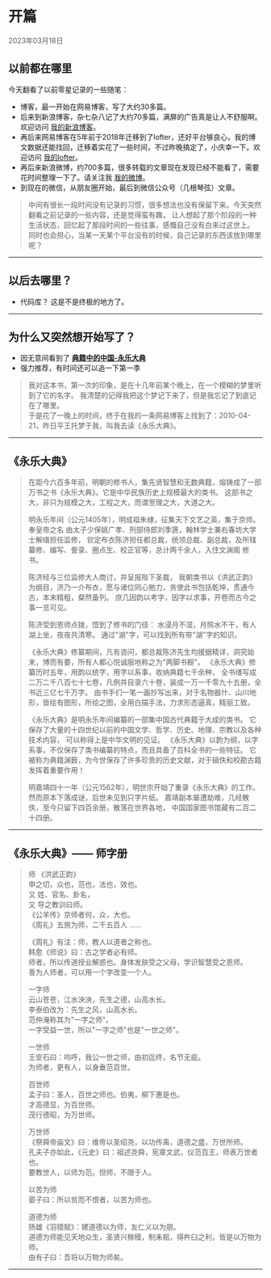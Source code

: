 <style>
    .date {
        font-size: 14px; color: #606060;
    }
</style>

# 开篇
<div class="date">2023年03月18日</div>


## 以前都在哪里

今天翻看了以前零星记录的一些随笔：
- 博客，最一开始在网易博客，写了大约30多篇。
- 后来到新浪博客，杂七杂八记了大约70多篇，满屏的广告真是让人不舒服啊。欢迎访问 [我的新浪博客](http://blog.sina.com.cn/u/1629879901)。
- 再后来网易博客在5年前于2018年迁移到了lofter，还好平台够良心，我的博文数据还能找回，迁移着实花了一些时间，不过昨晚搞定了，小庆幸一下。欢迎访问 [我的lofter](https://renjj.lofter.com/)。
- 再后来新浪微博，约700多篇，很多转载的文章现在发现已经不能看了，需要花时间整理一下了。请关注我 [我的微博](https://weibo.com/u/1629879901)。
- 到现在的微信，从朋友圈开始，最后到微信公众号（几根琴弦）文章。


>   中间有很长一段时间没有记录的习惯，很多想法也没有保留下来。今天突然翻看之前记录的一些内容，还是觉得蛮有趣，
    让人想起了那个阶段的一种生活状态，回忆起了那段时间的一些往事，感慨自己没有白来过这世上。
    同时也会担心，当某一天某个平台没有的时候，自己记录的东西该放到哪里呢？

***

## 以后去哪里？
- 代码库？
这是不是终极的地方了。  

***  




## 为什么又突然想开始写了？

- 因无意间看到了 **[典籍中的中国-永乐大典](https://v.youku.com/v_show/id_XNTkxNTU4ODQ0MA==.html?showid=bbaf731e4717460da32e)**
- 强力推荐，有时间还可以追一下第一季 

>   我对这本书，第一次的印象，是在十几年前某个晚上，在一个模糊的梦里听到了它的名字。
    我清楚的记得我把这个梦记下来了，但是我忘记了到底记在了哪里。  
    于是花了一晚上的时间，终于在我的一条网易博客上找到了：2010-04-21，昨日平王托梦于我，叫我去读《永乐大典》。
    
***

## 《永乐大典》
>   在距今六百多年前，明朝的修书人，集先贤智慧和无数典籍，熔铸成了一部万书之书《永乐大典》。它是中华民族历史上规模最大的类书。
>   这部书之大，非只为规模之大，工程之大，而谓至理之大，大道之大。   
>   
>   明永乐年间（公元1405年），明成祖朱棣，征集天下文艺之英，集于京师。
>   奉皇帝之名 由太子少保姚广孝、刑部侍郎刘季篪，翰林学士兼右春坊大学士解缙担任监修，
    钦定布衣陈济担任都总裁，统领总裁、副总裁，及所辖纂修、编写、誊录、圈点生、校正官等，总计两千余人，入住文渊阁 修书。
>
>   陈济经与三位监修大人商讨，并呈报陛下圣裁，
    我朝类书以《洪武正韵》为纲目，济乃一介布衣，愿与诸位同心勉力，务使此书包括乾坤，贯通今古，本末精粗，粲然备列。
    庶几因韵以考字，因字以求事，开卷而古今之事一览可见。
>   
>   陈济受到恩师点拨，悟到了修书的门径：
    水浸月不湿，月照水不干，有人湖上坐，夜夜共清寒。
    通过"湖"字，可以找到所有带"湖"字的知识。
>
>   《永乐大典》修纂期间，凡有咨问，都总裁陈济先生均援据精详，洞究始末，博而有要，所有人都心悦诚服地称之为"两脚书橱"。
>   《永乐大典》修纂历时五年，用韵以统字，用字以系事，收纳典籍七千余种，
    全书缮写成二万二千八百七十七卷，凡例并目录六十卷，装成一万一千零九十五册，全书近三亿七千万字。
    由书手们一笔一画抄写出来，对于名物器什、山川地形，皆绘有图形，所绘之图，全用白描手法，力求形态逼真，精丽工致。
>
>   《永乐大典》是明永乐年间编纂的一部集中国古代典籍于大成的类书。 
    它保存了大量的十四世纪以前的中国文学、哲学、历史、地理、宗教以及各种技术内容，
    可以称得上是中华文明的见证。
    《永乐大典》以韵为纲，以字系事，不仅保存了类书编纂的特点，而且具备了百科全书的一些特征。
    它被称为典籍渊䉤，为今世保存了许多珍贵的历史文献，对于辑佚和校勘古籍发挥着重要作用！
>    
>   明嘉靖四十一年（公元1562年），明世宗开始了重录《永乐大典》的工作。
    然而原本下落成谜，后世未见到只字片纸。
    嘉靖副本屡遭劫难，几经散佚，至今只留下四百余册，散落在世界各地，
    中国国家图书馆藏有二百二十四册。

***    



## 《永乐大典》—— 师字册
>   师 《洪武正韵》</br>
    申之切，众也，范也，法也，效也。</br>
    又 姓、官名、卦名，</br>
    又 导之教训曰师。 </br>
    《公羊传》京师者何，众，大也。</br>
    《周礼》五旅为师，二千五百人 ......
>
>   《周礼》有注：师，教人以道者之称也。</br>
    韩愈《师说》曰：古之学者必有师。</br>
    师者，所以传道授业解惑也。身体发肤受之父母，学识智慧受之恩师。</br>
    善为人师者，可以用一个字改变一个人。
>
>   一字师</br>
>   云山苍苍，江水泱泱，先生之德，山高水长。</br>
    李泰伯改为：先生之风，山高水长。</br>
    范仲淹称其为"一字之师"。</br>
    一字受益一世，所以"一字之师"也是"一世之师"。
>
>   一世师</br>
>   王安石曰：呜呼，我公一世之师，由初迄终，名节无疵。</br>
    为师者，更有人，以身垂范百世。
>    
>   百世师</br>
    孟子曰：圣人，百世之师也。伯夷，柳下惠是也。</br>
    才高德显，为百世师。</br>
    茂行德昭，为万世师。</br>
>
>   万世师</br>
    《祭舜帝庙文》曰：维帝以圣绍尧，以功传禹，道德之盛，万世所师。</br>
    孔夫子亦如此，《元史》曰：祖述尧舜，宪章文武，仪范百王，师表万世者也。</br>
    要教世人，以师为范。但师，不限于人。
>
>   以苦为师</br>
    晏子曰：所以贫而不恨者，以苦为师也。
>
>   道德为师</br>
    扬雄《羽猎赋》：建道德以为师，友仁义以为朋。</br>
    道德为师能见天地众生，圣贤兴稼穑，制耒耜，得杵臼之利，皆是以万物为师。</br>
    由有子曰：吾将以万物为师矣。
***

